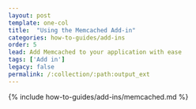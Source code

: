 ```yaml
---
layout: post
template: one-col
title:  "Using the Memcached Add-in"
categories: how-to-guides/add-ins
order: 5
lead: Add Memcached to your application with ease
tags: ['Add in']
legacy: false
permalink: /:collection/:path:output_ext
---
```



{% include how-to-guides/add-ins/memcached.md %}